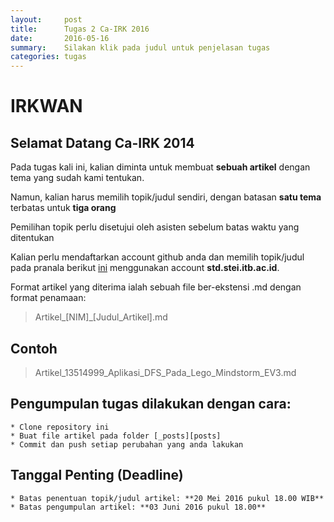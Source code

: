 ```yaml
---
layout:     post
title:      Tugas 2 Ca-IRK 2016
date:       2016-05-16
summary:    Silakan klik pada judul untuk penjelasan tugas
categories: tugas
---
```


# IRKWAN

## Selamat Datang Ca-IRK 2014

Pada tugas kali ini, kalian diminta untuk membuat **sebuah artikel** dengan tema yang sudah kami tentukan.

Namun, kalian harus memilih topik/judul sendiri, dengan batasan **satu tema** terbatas untuk **tiga orang**

Pemilihan topik perlu disetujui oleh asisten sebelum batas waktu yang ditentukan

Kalian perlu mendaftarkan account github anda dan memilih topik/judul pada pranala berikut [ini][gsheet] menggunakan account **std.stei.itb.ac.id**.

Format artikel yang diterima ialah sebuah file ber-ekstensi .md dengan format penamaan:

<blockquote>
  <p>
	Artikel_[NIM]_[Judul_Artikel].md
  </p>
</blockquote>

## Contoh

<blockquote>
  <p>
	Artikel_13514999_Aplikasi_DFS_Pada_Lego_Mindstorm_EV3.md
  </p>
</blockquote>

## Pengumpulan tugas dilakukan dengan cara:
	* Clone repository ini
	* Buat file artikel pada folder [_posts][posts]
	* Commit dan push setiap perubahan yang anda lakukan

## Tanggal Penting (Deadline)
	* Batas penentuan topik/judul artikel: **20 Mei 2016 pukul 18.00 WIB**
	* Batas pengumpulan artikel: **03 Juni 2016 pukul 18.00**

[gsheet]: <http://daringfireball.net/projects/markdown/>
[posts]: <https://github.com/irkwan/irkwan/tree/gh-pages/_posts>
[root]: <https://github.com/irkwan/pixyll/>
